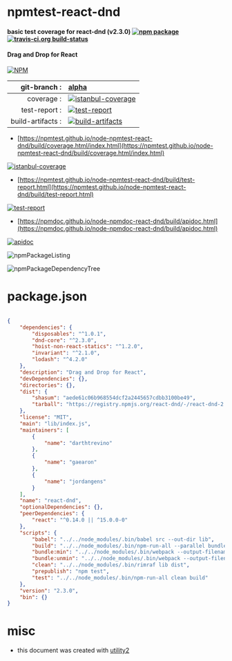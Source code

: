 # npmtest-react-dnd

#### basic test coverage for  react-dnd (v2.3.0)  [![npm package](https://img.shields.io/npm/v/npmtest-react-dnd.svg?style=flat-square)](https://www.npmjs.org/package/npmtest-react-dnd) [![travis-ci.org build-status](https://api.travis-ci.org/npmtest/node-npmtest-react-dnd.svg)](https://travis-ci.org/npmtest/node-npmtest-react-dnd)

#### Drag and Drop for React

[![NPM](https://nodei.co/npm/react-dnd.png?downloads=true&downloadRank=true&stars=true)](https://www.npmjs.com/package/react-dnd)

| git-branch : | [alpha](https://github.com/npmtest/node-npmtest-react-dnd/tree/alpha)|
|--:|:--|
| coverage : | [![istanbul-coverage](https://npmtest.github.io/node-npmtest-react-dnd/build/coverage.badge.svg)](https://npmtest.github.io/node-npmtest-react-dnd/build/coverage.html/index.html)|
| test-report : | [![test-report](https://npmtest.github.io/node-npmtest-react-dnd/build/test-report.badge.svg)](https://npmtest.github.io/node-npmtest-react-dnd/build/test-report.html)|
| build-artifacts : | [![build-artifacts](https://npmtest.github.io/node-npmtest-react-dnd/glyphicons_144_folder_open.png)](https://github.com/npmtest/node-npmtest-react-dnd/tree/gh-pages/build)|

- [https://npmtest.github.io/node-npmtest-react-dnd/build/coverage.html/index.html](https://npmtest.github.io/node-npmtest-react-dnd/build/coverage.html/index.html)

[![istanbul-coverage](https://npmtest.github.io/node-npmtest-react-dnd/build/screenCapture.buildCi.browser.%252Ftmp%252Fbuild%252Fcoverage.lib.html.png)](https://npmtest.github.io/node-npmtest-react-dnd/build/coverage.html/index.html)

- [https://npmtest.github.io/node-npmtest-react-dnd/build/test-report.html](https://npmtest.github.io/node-npmtest-react-dnd/build/test-report.html)

[![test-report](https://npmtest.github.io/node-npmtest-react-dnd/build/screenCapture.buildCi.browser.%252Ftmp%252Fbuild%252Ftest-report.html.png)](https://npmtest.github.io/node-npmtest-react-dnd/build/test-report.html)

- [https://npmdoc.github.io/node-npmdoc-react-dnd/build/apidoc.html](https://npmdoc.github.io/node-npmdoc-react-dnd/build/apidoc.html)

[![apidoc](https://npmdoc.github.io/node-npmdoc-react-dnd/build/screenCapture.buildCi.browser.%252Ftmp%252Fbuild%252Fapidoc.html.png)](https://npmdoc.github.io/node-npmdoc-react-dnd/build/apidoc.html)

![npmPackageListing](https://npmtest.github.io/node-npmtest-react-dnd/build/screenCapture.npmPackageListing.svg)

![npmPackageDependencyTree](https://npmtest.github.io/node-npmtest-react-dnd/build/screenCapture.npmPackageDependencyTree.svg)



# package.json

```json

{
    "dependencies": {
        "disposables": "^1.0.1",
        "dnd-core": "^2.3.0",
        "hoist-non-react-statics": "^1.2.0",
        "invariant": "^2.1.0",
        "lodash": "^4.2.0"
    },
    "description": "Drag and Drop for React",
    "devDependencies": {},
    "directories": {},
    "dist": {
        "shasum": "aede61c06b968554dcf2a2445657cdbb3100be49",
        "tarball": "https://registry.npmjs.org/react-dnd/-/react-dnd-2.3.0.tgz"
    },
    "license": "MIT",
    "main": "lib/index.js",
    "maintainers": [
        {
            "name": "darthtrevino"
        },
        {
            "name": "gaearon"
        },
        {
            "name": "jordangens"
        }
    ],
    "name": "react-dnd",
    "optionalDependencies": {},
    "peerDependencies": {
        "react": "^0.14.0 || ^15.0.0-0"
    },
    "scripts": {
        "babel": "../../node_modules/.bin/babel src --out-dir lib",
        "build": "../../node_modules/.bin/npm-run-all --parallel bundle:* babel",
        "bundle:min": "../../node_modules/.bin/webpack --output-filename=dist/ReactDnD.min.js --optimize-minimize",
        "bundle:unmin": "../../node_modules/.bin/webpack --output-filename=dist/ReactDnD.js",
        "clean": "../../node_modules/.bin/rimraf lib dist",
        "prepublish": "npm test",
        "test": "../../node_modules/.bin/npm-run-all clean build"
    },
    "version": "2.3.0",
    "bin": {}
}
```



# misc
- this document was created with [utility2](https://github.com/kaizhu256/node-utility2)
